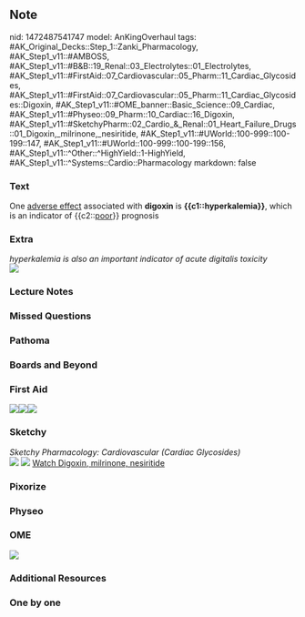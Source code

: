 ## Note
nid: 1472487541747
model: AnKingOverhaul
tags: #AK_Original_Decks::Step_1::Zanki_Pharmacology, #AK_Step1_v11::#AMBOSS, #AK_Step1_v11::#B&B::19_Renal::03_Electrolytes::01_Electrolytes, #AK_Step1_v11::#FirstAid::07_Cardiovascular::05_Pharm::11_Cardiac_Glycosides, #AK_Step1_v11::#FirstAid::07_Cardiovascular::05_Pharm::11_Cardiac_Glycosides::Digoxin, #AK_Step1_v11::#OME_banner::Basic_Science::09_Cardiac, #AK_Step1_v11::#Physeo::09_Pharm::10_Cardiac::16_Digoxin, #AK_Step1_v11::#SketchyPharm::02_Cardio_&_Renal::01_Heart_Failure_Drugs::01_Digoxin,_milrinone,_nesiritide, #AK_Step1_v11::#UWorld::100-999::100-199::147, #AK_Step1_v11::#UWorld::100-999::100-199::156, #AK_Step1_v11::^Other::^HighYield::1-HighYield, #AK_Step1_v11::^Systems::Cardio::Pharmacology
markdown: false

### Text
<div>
  One <u>adverse effect</u> associated with <b>digoxin</b> is
  <b>{{c1::hyperkalemia}}</b>, which is an indicator of
  {{c2::<u>poor</u>}} prognosis
</div>

### Extra
<div>
  <i>hyperkalemia is also an important indicator of acute digitalis
  toxicity</i>
</div>
<div><img src="paste-424226804728374.jpg"></div>

### Lecture Notes


### Missed Questions


### Pathoma


### Boards and Beyond


### First Aid
<div><img src="paste-85959475462147.jpg"><img src=
"paste-84082574753795.jpg"><img src=
"paste-88450556493827.jpg"></div>

### Sketchy
<div>
  <i>Sketchy Pharmacology: Cardiovascular (Cardiac Glycosides)</i>
</div><img src=
"Screen%20Shot%202019-09-18%20at%209.35.05%20AM.png"> <img src=
"Screen%20Shot%202019-09-18%20at%209.35.10%20AM.png"> <a href=
"https://dashboard.sketchy.com/study/medical/courses/medical-pharmacology/units/medical-pharmacology-cardiovascular-renal/videos/medical-pharmacology-cardiovascular-and-renal-heart-failure-drugs-digoxin?utm_source=anki&utm_medium=partnership&utm_campaign=february_update&utm_content=medical">
Watch Digoxin, milrinone, nesiritide</a>

### Pixorize


### Physeo


### OME
<div class="ome-widget">
  <a href="https://onlinemeded.org/spa/cardiac?ref=anki"><img src=
  "_OME_AnkiFlashcards_Topic_4.png"></a>
</div>

### Additional Resources


### One by one

